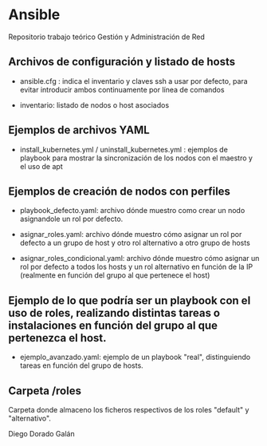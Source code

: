 # Ansible
Repositorio trabajo teórico Gestión y Administración de Red

## Archivos de configuración y listado de hosts

- ansible.cfg : indica el inventario y claves ssh a usar por defecto, para evitar introducir ambos continuamente por línea de comandos

- inventario: listado de nodos o host asociados

## Ejemplos de archivos YAML

- install_kubernetes.yml / uninstall_kubernetes.yml : ejemplos de playbook para mostrar la sincronización de los nodos con el maestro y el uso de apt 

## Ejemplos de creación de nodos con perfiles

- playbook_defecto.yaml: archivo dónde muestro como crear un nodo asignandole un rol por defecto.

- asignar_roles.yaml: archivo dónde muestro cómo asignar un rol por defecto a un grupo de host y otro rol alternativo a otro grupo de hosts

- asignar_roles_condicional.yaml: archivo dónde muestro cómo asignar un rol por defecto a todos los hosts y un rol alternativo en función de la IP (realmente en función del grupo al que pertenece el host)

## Ejemplo de lo que podría ser un playbook con el uso de roles, realizando distintas tareas o instalaciones en función del grupo al que pertenezca el host. 

- ejemplo_avanzado.yaml: ejemplo de un playbook "real", distinguiendo tareas en función del grupo de hosts. 

## Carpeta /roles
Carpeta donde almaceno los ficheros respectivos de los roles "default" y "alternativo".


Diego Dorado Galán
